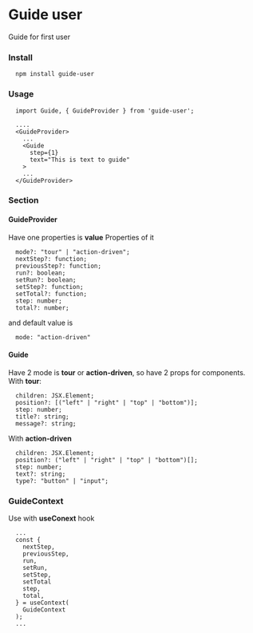 # Guide user

Guide for first user

### Install
```
  npm install guide-user
```

### Usage 
```
  import Guide, { GuideProvider } from 'guide-user';

  ....
  <GuideProvider>
    ...
    <Guide
      step={1}
      text="This is text to guide"
    >
    ...
  </GuideProvider>
```

### Section

#### GuideProvider
Have one properties is <b>value</b>
Properties of it 
```
  mode?: "tour" | "action-driven";
  nextStep?: function;
  previousStep?: function;
  run?: boolean;
  setRun?: boolean;
  setStep?: function;
  setTotal?: function;
  step: number;
  total?: number;
```
and default value is 
```
  mode: "action-driven"
```
#### Guide
Have 2 mode is <b>tour</b> or <b>action-driven</b>, so have 2 props for components.
With <b>tour</b>:
```
  children: JSX.Element;
  position?: [("left" | "right" | "top" | "bottom")];
  step: number;
  title?: string;
  message?: string;
```

With <b>action-driven</b>
```
  children: JSX.Element;
  position?: ("left" | "right" | "top" | "bottom")[];
  step: number;
  text?: string;
  type?: "button" | "input";
```

### GuideContext
Use with <b>useConext</b> hook
```
  ...
  const { 
    nextStep,
    previousStep,
    run, 
    setRun,
    setStep, 
    setTotal
    step, 
    total,
  } = useContext(
    GuideContext
  );
  ...
```